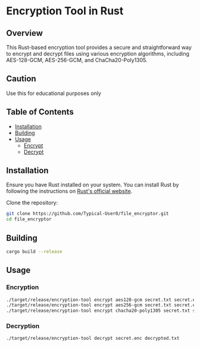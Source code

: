 # Encryption Tool in Rust

## Overview

This Rust-based encryption tool provides a secure and straightforward way to encrypt and decrypt files using various encryption algorithms, including AES-128-GCM, AES-256-GCM, and ChaCha20-Poly1305.

## Caution
Use this for educational purposes only

## Table of Contents

- [Installation](#installation)
- [Building](#building)
- [Usage](#usage)
  - [Encrypt](#encryption)
  - [Decrypt](#decryption)

## Installation

Ensure you have Rust installed on your system. You can install Rust by following the instructions on [Rust's official website](https://www.rust-lang.org/tools/install).

Clone the repository:

```bash
git clone https://github.com/Typical-User0/file_encryptor.git
cd file_encryptor
```

## Building
```bash
cargo build --release
```

## Usage
### Encryption
```bash
./target/release/encryption-tool encrypt aes128-gcm secret.txt secret.enc
./target/release/encryption-tool encrypt aes256-gcm secret.txt secret.enc
./target/release/encryption-tool encrypt chacha20-poly1305 secret.txt secret.enc
```
### Decryption
```bash
./target/release/encryption-tool decrypt secret.enc decrypted.txt
```
